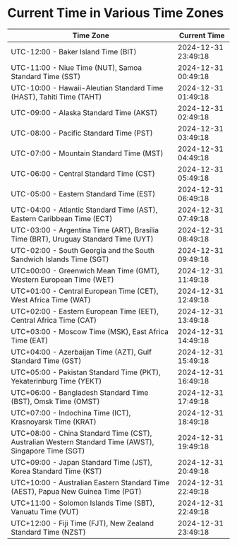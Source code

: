 # Current Time in Various Time Zones

| Time Zone | Current Time |
|-----------|--------------|
| UTC-12:00 - Baker Island Time (BIT) | 2024-12-31 23:49:18 |
| UTC-11:00 - Niue Time (NUT), Samoa Standard Time (SST) | 2024-12-31 00:49:18 |
| UTC-10:00 - Hawaii-Aleutian Standard Time (HAST), Tahiti Time (TAHT) | 2024-12-31 01:49:18 |
| UTC-09:00 - Alaska Standard Time (AKST) | 2024-12-31 02:49:18 |
| UTC-08:00 - Pacific Standard Time (PST) | 2024-12-31 03:49:18 |
| UTC-07:00 - Mountain Standard Time (MST) | 2024-12-31 04:49:18 |
| UTC-06:00 - Central Standard Time (CST) | 2024-12-31 05:49:18 |
| UTC-05:00 - Eastern Standard Time (EST) | 2024-12-31 06:49:18 |
| UTC-04:00 - Atlantic Standard Time (AST), Eastern Caribbean Time (ECT) | 2024-12-31 07:49:18 |
| UTC-03:00 - Argentina Time (ART), Brasília Time (BRT), Uruguay Standard Time (UYT) | 2024-12-31 08:49:18 |
| UTC-02:00 - South Georgia and the South Sandwich Islands Time (SGT) | 2024-12-31 09:49:18 |
| UTC±00:00 - Greenwich Mean Time (GMT), Western European Time (WET) | 2024-12-31 11:49:18 |
| UTC+01:00 - Central European Time (CET), West Africa Time (WAT) | 2024-12-31 12:49:18 |
| UTC+02:00 - Eastern European Time (EET), Central Africa Time (CAT) | 2024-12-31 13:49:18 |
| UTC+03:00 - Moscow Time (MSK), East Africa Time (EAT) | 2024-12-31 14:49:18 |
| UTC+04:00 - Azerbaijan Time (AZT), Gulf Standard Time (GST) | 2024-12-31 15:49:18 |
| UTC+05:00 - Pakistan Standard Time (PKT), Yekaterinburg Time (YEKT) | 2024-12-31 16:49:18 |
| UTC+06:00 - Bangladesh Standard Time (BST), Omsk Time (OMST) | 2024-12-31 17:49:18 |
| UTC+07:00 - Indochina Time (ICT), Krasnoyarsk Time (KRAT) | 2024-12-31 18:49:18 |
| UTC+08:00 - China Standard Time (CST), Australian Western Standard Time (AWST), Singapore Time (SGT) | 2024-12-31 19:49:18 |
| UTC+09:00 - Japan Standard Time (JST), Korea Standard Time (KST) | 2024-12-31 20:49:18 |
| UTC+10:00 - Australian Eastern Standard Time (AEST), Papua New Guinea Time (PGT) | 2024-12-31 22:49:18 |
| UTC+11:00 - Solomon Islands Time (SBT), Vanuatu Time (VUT) | 2024-12-31 22:49:18 |
| UTC+12:00 - Fiji Time (FJT), New Zealand Standard Time (NZST) | 2024-12-31 23:49:18 |
